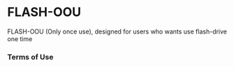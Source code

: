 # FLASH-OOU
FLASH-OOU (Only once use), designed for users who wants use flash-drive one time

### Terms of Use